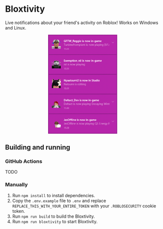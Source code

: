 # Bloxtivity
Live notifications about your friend's activity on Roblox! Works on Windows and Linux.

<p align="center">
	<img src="gitassets/WindowsScreenshot.png" width=225px>
</p>

## Building and running

### GitHub Actions

TODO

### Manually

1. Run `npm install` to install dependencies.
2. Copy the `.env.example` file to `.env` and replace `REPLACE_THIS_WITH_YOUR_ENTIRE_TOKEN` with your `.ROBLOSECURITY` cookie token.
3. Run `npm run build` to build the Bloxtivity.
4. Run `npm run bloxtivity` to start Bloxtivity.
